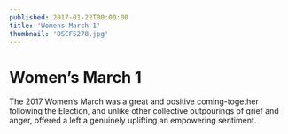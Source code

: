 ```yaml
---
published: 2017-01-22T00:00:00
title: 'Womens March 1'
thumbnail: 'DSCF5278.jpg'
---
```

# Women’s March 1

The 2017 Women’s March was a great and positive coming-together following the Election, and unlike other collective outpourings of grief and anger, offered a left a genuinely uplifting an empowering sentiment.
